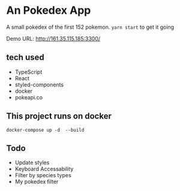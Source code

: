 # An Pokedex App
A small pokedex of the first 152 pokemon.
 `yarn start` to get it going

Demo URL: http://161.35.115.185:3300/

## tech used
- TypeScript
- React
- styled-components
- docker
- pokeapi.co

## This project runs on docker
`docker-compose up -d  --build`

## Todo
- Update styles
- Keyboard Accessability
- Filter by species types
- My pokedex filter